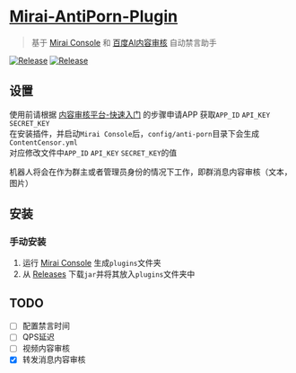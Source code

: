 # [Mirai-AntiPorn-Plugin](https://github.com/gnuf0rce/Mirai-AntiPorn-Plugin)
> 基于 [Mirai Console](https://github.com/mamoe/mirai-console) 和 [百度AI内容审核](https://ai.baidu.com/ai-doc/ANTIPORN/) 自动禁言助手

[![Release](https://img.shields.io/github/v/release/gnuf0rce/Mirai-AntiPorn-Plugin)](https://github.com/gnuf0rce/Mirai-AntiPorn-Plugin/releases)
[![Release](https://img.shields.io/github/downloads/gnuf0rce/Mirai-AntiPorn-Plugin/total)](https://shields.io/category/downloads)

## 设置

使用前请根据 [内容审核平台-快速入门](https://ai.baidu.com/ai-doc/ANTIPORN/Wkhu9d5iy) 的步骤申请APP 
获取`APP_ID` `API_KEY` `SECRET_KEY`  
在安装插件，并启动`Mirai Console`后，`config/anti-porn`目录下会生成`ContentCensor.yml`  
对应修改文件中`APP_ID` `API_KEY` `SECRET_KEY`的值

机器人将会在作为群主或者管理员身份的情况下工作，即群消息内容审核（文本，图片）

## 安装

### 手动安装

1. 运行 [Mirai Console](https://github.com/mamoe/mirai-console) 生成`plugins`文件夹
1. 从 [Releases](https://github.com/cssxsh/Mirai-AntiPorn-Plugin/releases) 下载`jar`并将其放入`plugins`文件夹中

## TODO

- [ ] 配置禁言时间
- [ ] QPS延迟
- [ ] 视频内容审核
- [x] 转发消息内容审核
